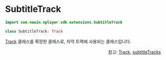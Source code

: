 # SubtitleTrack

```kotlin
import com.newin.nplayer.sdk.extensions.SubtitleTrack
```
```kotlin
class SubtitleTrack: Track
```
[Track](../track/home.md) 클래스를 확장한 클래스로, 자막 트랙에 사용되는 클래스입니다. 

<div align="right">
참고: <a href="../track/home.md">Track</a>, 
<a href="../../interface/player/home.md#subtitletracks">subtitleTracks</a>
</div>
